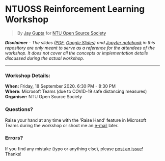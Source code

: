 # NTUOSS Reinforcement Learning Workshop
> By [Jay Gupta](https://github.com/guptajay) for [NTU Open Source Society](https://github.com/ntuoss)

***Disclaimer*** *-* *The slides ([PDF](Slides.pdf), [Google Slides](https://docs.google.com/presentation/d/1wzvwmF85nGoy6s3Yb7ACaG5-ZNORvmXqK2By2dx7UAA/edit?usp=sharing)) and [Jupyter notebook](notebook.ipynb) in this repository are only meant to serve as a reference for the attendees of the workshop. It does not cover all the concepts or implementation details discussed during the actual workshop.*

<hr>

### Workshop Details:

**When:** Friday, 18 September 2020. 6:30 PM - 8:30 PM</br>
**Where:** Microsoft Teams (due to COVID-19 safe distancing measures)</br>
**Organiser:** NTU Open Source Society

### Questions?

Raise your hand at any time with the 'Raise Hand' feature in Microsoft Teams during the workshop or shoot me an [e-mail](mailto:jay002@e.ntu.edu.sg) later.

### Errors?

If you find any mistake (typo or anything else), please [post an issue](https://github.com/guptajay/NTUOSS-NTUOSS-ReinforcementLearning/issues/new)! Thanks!
